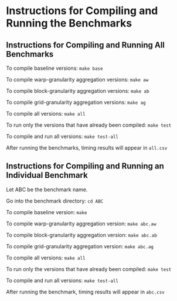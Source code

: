 
# Instructions for Compiling and Running the Benchmarks

## Instructions for Compiling and Running All Benchmarks

To compile baseline versions: `make base`

To compile warp-granularity aggregation versions: `make aw`

To compile block-granularity aggregation versions: `make ab`

To compile grid-granularity aggregation versions: `make ag`

To compile all versions: `make all`

To run only the versions that have already been compiled: `make test`

To compile and run all versions: `make test-all`

After running the benchmarks, timing results will appear in `all.csv`

## Instructions for Compiling and Running an Individual Benchmark

Let ABC be the benchmark name.

Go into the benchmark directory: `cd ABC`

To compile baseline version: `make`

To compile warp-granularity aggregation version: `make abc.aw`

To compile block-granularity aggregation version: `make abc.ab`

To compile grid-granularity aggregation version: `make abc.ag`

To compile all versions: `make all`

To run only the versions that have already been compiled: `make test`

To compile and run all versions: `make test-all`

After running the benchmark, timing results will appear in `abc.csv`

